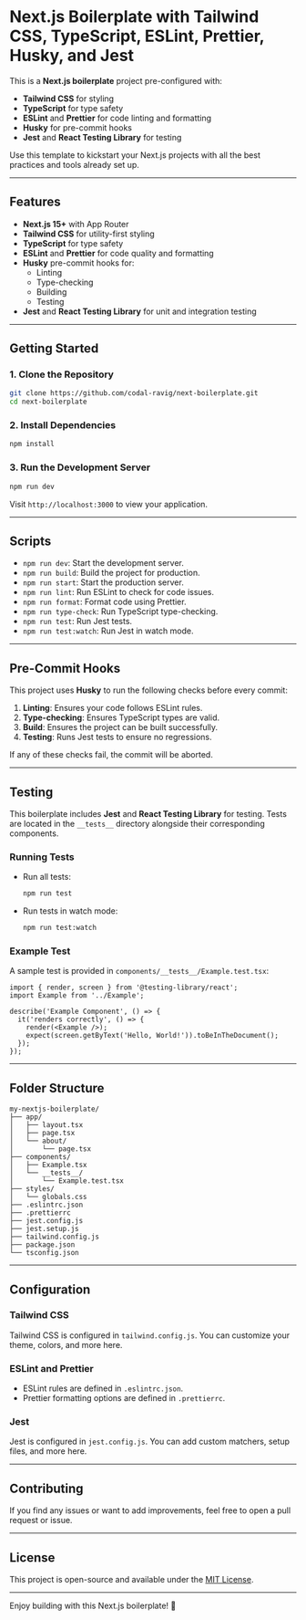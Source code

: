 
# Next.js Boilerplate with Tailwind CSS, TypeScript, ESLint, Prettier, Husky, and Jest

This is a **Next.js boilerplate** project pre-configured with:

- **Tailwind CSS** for styling
- **TypeScript** for type safety
- **ESLint** and **Prettier** for code linting and formatting
- **Husky** for pre-commit hooks
- **Jest** and **React Testing Library** for testing

Use this template to kickstart your Next.js projects with all the best practices and tools already set up.

---

## Features

- **Next.js 15+** with App Router
- **Tailwind CSS** for utility-first styling
- **TypeScript** for type safety
- **ESLint** and **Prettier** for code quality and formatting
- **Husky** pre-commit hooks for:
  - Linting
  - Type-checking
  - Building
  - Testing
- **Jest** and **React Testing Library** for unit and integration testing

---

## Getting Started

### 1. Clone the Repository

```bash
git clone https://github.com/codal-ravig/next-boilerplate.git
cd next-boilerplate
```

### 2. Install Dependencies

```bash
npm install
```

### 3. Run the Development Server

```bash
npm run dev
```

Visit `http://localhost:3000` to view your application.

---

## Scripts

- `npm run dev`: Start the development server.
- `npm run build`: Build the project for production.
- `npm run start`: Start the production server.
- `npm run lint`: Run ESLint to check for code issues.
- `npm run format`: Format code using Prettier.
- `npm run type-check`: Run TypeScript type-checking.
- `npm run test`: Run Jest tests.
- `npm run test:watch`: Run Jest in watch mode.

---

## Pre-Commit Hooks

This project uses **Husky** to run the following checks before every commit:

1. **Linting**: Ensures your code follows ESLint rules.
2. **Type-checking**: Ensures TypeScript types are valid.
3. **Build**: Ensures the project can be built successfully.
4. **Testing**: Runs Jest tests to ensure no regressions.

If any of these checks fail, the commit will be aborted.

---

## Testing

This boilerplate includes **Jest** and **React Testing Library** for testing. Tests are located in the `__tests__` directory alongside their corresponding components.

### Running Tests

- Run all tests:
  ```bash
  npm run test
  ```
- Run tests in watch mode:
  ```bash
  npm run test:watch
  ```

### Example Test

A sample test is provided in `components/__tests__/Example.test.tsx`:

```tsx
import { render, screen } from '@testing-library/react';
import Example from '../Example';

describe('Example Component', () => {
  it('renders correctly', () => {
    render(<Example />);
    expect(screen.getByText('Hello, World!')).toBeInTheDocument();
  });
});
```

---

## Folder Structure

```
my-nextjs-boilerplate/
├── app/
│   ├── layout.tsx
│   ├── page.tsx
│   └── about/
│       └── page.tsx
├── components/
│   ├── Example.tsx
│   └── __tests__/
│       └── Example.test.tsx
├── styles/
│   └── globals.css
├── .eslintrc.json
├── .prettierrc
├── jest.config.js
├── jest.setup.js
├── tailwind.config.js
├── package.json
└── tsconfig.json
```

---

## Configuration

### Tailwind CSS

Tailwind CSS is configured in `tailwind.config.js`. You can customize your theme, colors, and more here.

### ESLint and Prettier

- ESLint rules are defined in `.eslintrc.json`.
- Prettier formatting options are defined in `.prettierrc`.

### Jest

Jest is configured in `jest.config.js`. You can add custom matchers, setup files, and more here.

---

## Contributing

If you find any issues or want to add improvements, feel free to open a pull request or issue.

---

## License

This project is open-source and available under the [MIT License](LICENSE).

---

Enjoy building with this Next.js boilerplate! 🚀
